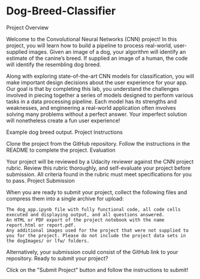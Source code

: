 # Dog-Breed-Classifier

Project Overview

Welcome to the Convolutional Neural Networks (CNN) project! In this project, you will learn how to build a pipeline to process real-world, user-supplied images. Given an image of a dog, your algorithm will identify an estimate of the canine’s breed. If supplied an image of a human, the code will identify the resembling dog breed.

Along with exploring state-of-the-art CNN models for classification, you will make important design decisions about the user experience for your app. Our goal is that by completing this lab, you understand the challenges involved in piecing together a series of models designed to perform various tasks in a data processing pipeline. Each model has its strengths and weaknesses, and engineering a real-world application often involves solving many problems without a perfect answer. Your imperfect solution will nonetheless create a fun user experience!



Example dog breed output.
Project Instructions

Clone the project from the GitHub repository. Follow the instructions in the README to complete the project.
Evaluation

Your project will be reviewed by a Udacity reviewer against the CNN project rubric. Review this rubric thoroughly, and self-evaluate your project before submission. All criteria found in the rubric must meet specifications for you to pass.
Project Submission

When you are ready to submit your project, collect the following files and compress them into a single archive for upload:

    The dog_app.ipynb file with fully functional code, all code cells executed and displaying output, and all questions answered.
    An HTML or PDF export of the project notebook with the name report.html or report.pdf.
    Any additional images used for the project that were not supplied to you for the project. Please do not include the project data sets in the dogImages/ or lfw/ folders.

Alternatively, your submission could consist of the GitHub link to your repository.
Ready to submit your project?

Click on the "Submit Project" button and follow the instructions to submit!
